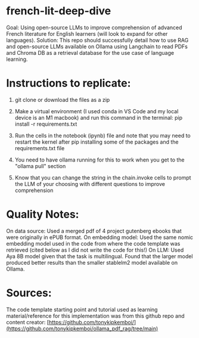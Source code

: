 # french-lit-deep-dive

Goal: Using open-source LLMs to improve comprehension of advanced French literature for English learners (will look to expand for other languages).
Solution: This repo should successfully detail how to use RAG and open-source LLMs available on Ollama using Langchain to read PDFs and Chroma DB as a retrieval database for the use case of language learning.

# Instructions to replicate:

1) git clone or download the files as a zip
   
2) Make a virtual environment (I used conda in VS Code and my local device is an M1 macbook) and run this command in the terminal: pip install -r requirements.txt

3) Run the cells in the notebook (ipynb) file and note that you may need to restart the kernel after pip installing some of the packages and the requirements.txt file

4) You need to have ollama running for this to work when you get to the "ollama pull" section

5) Know that you can change the string in the chain.invoke cells to prompt the LLM of your choosing with different questions to improve comprehension

# Quality Notes:

On data source: Used a merged pdf of 4 project gutenberg ebooks that were originally in ePUB format. 
On embedding model: Used the same nomic embedding model used in the code from where the code template was retrieved (cited below as I did not write the code for this!)
On LLM: Used Aya 8B model given that the task is multilingual. Found that the larger model produced better results than the smaller stablelm2 model available on Ollama. 

# Sources:

The code template starting point and tutorial used as learning material/reference for this implementation was from this github repo and content creator: [https://github.com/tonykipkemboi/](https://github.com/tonykipkemboi/ollama_pdf_rag/tree/main)

